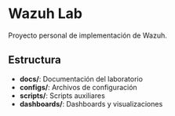 # Wazuh Lab

Proyecto personal de implementación de Wazuh.

## Estructura
- **docs/**: Documentación del laboratorio
- **configs/**: Archivos de configuración
- **scripts/**: Scripts auxiliares
- **dashboards/**: Dashboards y visualizaciones
